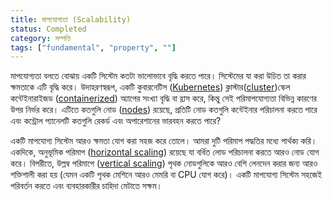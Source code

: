 ```yaml
---
title: মাপযোগ্যতা (Scalability)
status: Completed
category: সম্পত্তি
tags: ["fundamental", "property", ""]
---
```


মাপযোগ্যতা বলতে বোঝায় একটি সিস্টেম কতটা ভালোভাবে বৃদ্ধি  করতে  পারে। সিস্টেমের যা করা উচিত তা করার ক্ষমতাকে  এটি বৃদ্ধি করে।
উদাহরণস্বরূপ, একটি কুবারনেটিস ([Kubernetes](/bn/kubernetes/)) ক্লাস্টার([cluster](/bn/cluster/))স্কেল কন্টেইনারাইজড ([containerized](/bn/containerization/)) অ্যাপের সংখ্যা বৃদ্ধি বা হ্রাস করে, কিন্তু সেই পরিমাপযোগ্যতা বিভিন্ন কারণের উপর নির্ভর করে।
এটিতে কতগুলি নোড ([nodes](/bn/nodes/)) রয়েছে, প্রতিটি নোড কতগুলি কন্টেইনার পরিচালনা করতে পারে এবং কন্ট্রোল প্যানেলটি কতগুলি রেকর্ড এবং অপারেশানের ভারবহন করতে পারে?


একটি মাপযোগ্য সিস্টেম আরও ক্ষমতা যোগ করা সহজ করে তোলে। 
আমরা দুটি পরিমাপ পদ্ধতির মধ্যে পার্থক্য করি। একদিকে, অনুভূমিক পরিমাপ ([horizontal scaling](/bn/horizontal-scaling/)) রয়েছে যা বর্ধিত লোড পরিচালনা করতে আরও নোড যোগ করে।
বিপরীতে, উল্লম্ব পরিমাপে ([vertical scaling](/bn/vertical-scaling/)) পৃথক নোডগুলিকে আরও বেশি লেনদেন করার জন্য আরও শক্তিশালী করা হয় (যেমন একটি পৃথক মেশিনে আরও মেমরি বা CPU যোগ করে)। 
একটি মাপযোগ্য সিস্টেম সহজেই পরিবর্তন করতে এবং ব্যবহারকারীর চাহিদা মেটাতে সক্ষম।
